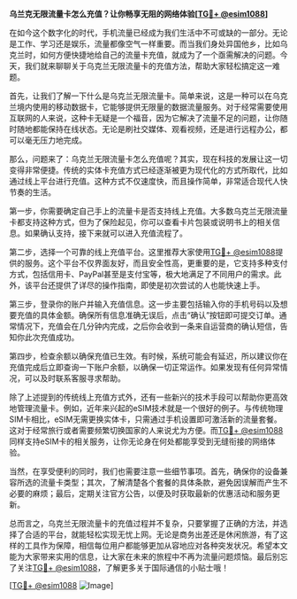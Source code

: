 **乌兰克无限流量卡怎么充值？让你畅享无阻的网络体验[[TG💪+ @esim1088](https://t.me/s/esim1088)]**

在如今这个数字化的时代，手机流量已经成为我们生活中不可或缺的一部分。无论是工作、学习还是娱乐，流量都像空气一样重要。而当我们身处异国他乡，比如乌克兰时，如何方便快捷地给自己的流量卡充值，就成为了一个亟需解决的问题。今天，我们就来聊聊关于乌克兰无限流量卡的充值方法，帮助大家轻松搞定这一难题。

首先，让我们了解一下什么是乌克兰无限流量卡。简单来说，这是一种可以在乌克兰境内使用的移动数据卡，它能够提供无限量的数据流量服务。对于经常需要使用互联网的人来说，这种卡无疑是一个福音，因为它解决了流量不足的问题，让你随时随地都能保持在线状态。无论是刷社交媒体、观看视频，还是进行远程办公，都可以毫无压力地完成。

那么，问题来了：乌克兰无限流量卡怎么充值呢？其实，现在科技的发展让这一切变得非常便捷。传统的实体卡充值方式已经逐渐被更为现代化的方式所取代，比如通过线上平台进行充值。这种方式不仅速度快，而且操作简单，非常适合现代人快节奏的生活。

第一步，你需要确定自己手上的流量卡是否支持线上充值。大多数乌克兰无限流量卡都支持这种方式，但为了保险起见，你可以查看卡片包装或说明书上的相关信息。如果确认支持，接下来就可以进入充值流程了。

第二步，选择一个可靠的线上充值平台。这里推荐大家使用[TG💪+ @esim1088](https://t.me/s/esim1088)提供的服务。这个平台不仅界面友好，而且安全性高，更重要的是，它支持多种支付方式，包括信用卡、PayPal甚至是支付宝等，极大地满足了不同用户的需求。此外，该平台还提供了详尽的操作指南，即使是初次尝试的人也能快速上手。

第三步，登录你的账户并输入充值信息。这一步主要包括输入你的手机号码以及想要充值的具体金额。确保所有信息准确无误后，点击“确认”按钮即可提交订单。通常情况下，充值会在几分钟内完成，之后你会收到一条来自运营商的确认短信，告知你此次充值成功。

第四步，检查余额以确保充值已生效。有时候，系统可能会有延迟，所以建议你在充值完成后立即查询一下账户余额，以确保一切正常运作。如果发现有任何异常情况，可以及时联系客服寻求帮助。

除了上述提到的传统线上充值方式外，还有一些新兴的技术手段可以帮助你更高效地管理流量卡。例如，近年来兴起的eSIM技术就是一个很好的例子。与传统物理SIM卡相比，eSIM无需更换实体卡，只需通过手机设置即可激活新的流量套餐。这对于经常旅行或者需要频繁切换国家的人来说尤为方便。而[TG💪+ @esim1088](https://t.me/s/esim1088)同样支持eSIM卡的相关服务，让你无论身在何处都能享受到无缝衔接的网络体验。

当然，在享受便利的同时，我们也需要注意一些细节事项。首先，确保你的设备兼容所选的流量卡类型；其次，了解清楚各个套餐的具体条款，避免因误解而产生不必要的麻烦；最后，定期关注官方公告，以便及时获取最新的优惠活动和服务更新。

总而言之，乌克兰无限流量卡的充值过程并不复杂，只要掌握了正确的方法，并选择了合适的平台，就能轻松实现无忧上网。无论是商务出差还是休闲旅游，有了这样的工具作为保障，相信每位用户都能够更加从容地应对各种突发状况。希望本文能为大家带来实用的信息，让大家在未来的旅程中不再为流量问题烦恼。最后别忘了关注[TG💪+ @esim1088](https://t.me/s/esim1088)，了解更多关于国际通信的小贴士哦！

[[TG💪+ @esim1088](https://t.me/s/esim1088) ![Image](https://i.postimg.cc/4NQfJmqS/Snipaste-2025-05-13-00-14-12.png)]